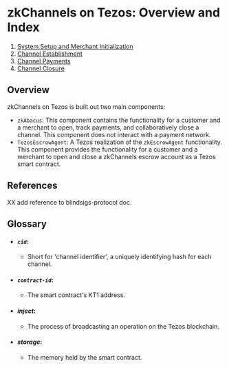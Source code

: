 # zkChannels on Tezos: Overview and Index


1. [System Setup and Merchant Initialization](1-setup.md)
2. [Channel Establishment](2-channel-establishment.md)
3. [Channel Payments](3-channel-payments.md)
4. [Channel Closure](4-channel-closure.md) 


## Overview
zkChannels on Tezos is built out two main components:
* `zkAbacus`. This component contains the functionality for a customer and a merchant to open, track payments, and collaboratively close a channel. This component does not interact with a payment network.
* `TezosEscrowAgent`: A Tezos realization of the `zkEscrowAgent` functionality. This component provides the functionality for a customer and a merchant to open and close a zkChannels escrow account as a Tezos smart contract. 

## References
XX add reference to blindsigs-protocol doc.

## Glossary
* #### *`cid`*:
   * Short for 'channel identifier', a uniquely identifying hash for each channel.
* #### *`contract-id`*:
   * The smart contract's KT1 address.
* #### *inject*:
   * The process of broadcasting an operation on the Tezos blockchain.
* #### *storage*:
   * The memory held by the smart contract.